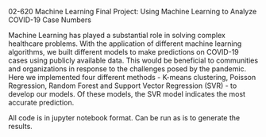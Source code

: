 02-620 Machine Learning Final Project: Using Machine Learning to Analyze COVID-19 Case Numbers

Machine Learning has played a substantial role in solving complex healthcare problems. With the application of different machine learning algorithms, we built different models to make predictions on COVID-19 cases using publicly available data. This would be beneficial to communities and organizations in response to the challenges posed by the pandemic. Here we implemented four different methods - K-means clustering, Poisson Regression, Random Forest  and Support Vector Regression (SVR) - to develop our models. Of these models, the SVR model indicates the most accurate prediction. 

All code is in jupyter notebook format. Can be run as is to generate the results.
